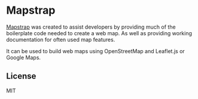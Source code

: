 Mapstrap
=========


[Mapstrap](http://Mapstrap.com/) was created to assist developers by providing much of the boilerplate code needed to create a web map. As well as providing working documentation for often used map features.

It can be used to build web maps using OpenStreetMap and Leaflet.js or Google Maps.

License
----
MIT
